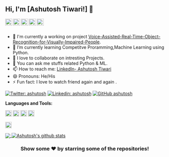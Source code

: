 ## Hi, I'm [Ashutosh Tiwari!] 👋

<!-- <p align="left"> <img src="https://komarev.com/ghpvc/?username=ashutoshtiwari&label=Views&color=blue&style=plastic" alt="ashutoshtiwari" /> </p> -->

<!-- <a href="https://twitter.com/ashutoshtiwari">
  <img align="left" alt="ashutoshtiwari's Twitter" width="22px" src="https://cdn.jsdelivr.net/npm/simple-icons@v3/icons/twitter.svg" />
</a>-->

<a href="https://www.linkedin.com/in/ashutosh-tiwari-4a7555159">
  <img align="left" alt="Ashutosh's Linkdein" width="22px" src="https://cdn.jsdelivr.net/npm/simple-icons@v3/icons/linkedin.svg" />
</a>

<a href="https://github.com/ashutoshtiwari-jnv">
  <img align="left" alt="Ashutosh's Github" width="22px" src="https://cdn.jsdelivr.net/npm/simple-icons@v3/icons/github.svg" />
</a>

 <a href="https://web.telegram.org/#/im?p=u777000_8955250229892882315">
  <img align="left" alt="Ashutosh's Telegram" width="22px" src="https://cdn.jsdelivr.net/npm/simple-icons@v3/icons/telegram.svg" />
</a> 

<a href="https://www.instagram.com/ashutoshtiwari26/">
  <img align="left" alt="Ashutosh's Instagram" width="22px" src="https://cdn.jsdelivr.net/npm/simple-icons@v3/icons/instagram.svg" />
</a>

<!--<a href="https://www.facebook.com/profile.php?id=100006362525816">
  <img align="left" alt="ashutoshtiwari's Facebook" width="22px" src="https://cdn.jsdelivr.net/npm/simple-icons@v3/icons/facebook.svg" />
</a>-->

<a href="https://www.youtube.com/channel/UC1HnmhGWgaIGJG2zqB_HUdA">
  <img align="left" alt="ashutoshtiwari's Youtube" width="22px" src="https://cdn.jsdelivr.net/npm/simple-icons@v3/icons/youtube.svg" />
</a>

<!--<a href="https://dev.to/ashutoshtiwari">
  <img src="https://d2fltix0v2e0sb.cloudfront.net/dev-badge.svg" alt="ashutoshtiwari's DEV Profile" height="30" width="30">
</a>-->

<br/>
<br/>


- 🔭 I'm currently a working on project [Voice-Assisted-Real-Time-Object-Recognition-for-Visually-Impaired-People](https://github.com/Voice-Assisted-Real-Time-Object-Recognition-for-Visually-Impaired-People).
- 🌱 I’m currently learning Competitve Proramming,Machine Learning using Python.
- 👯 I love to collaborate on intresting Projects.
- 💬 You can ask me stuffs related Python & ML.
- 📫 How to reach me: [LinkedIn- Ashutosh Tiwari](https://www.linkedin.com/in/ashutosh-tiwari-4a7555159)
- 😄 Pronouns: He/His
- ⚡ Fun fact: I love to watch friend again and again .

[![Twitter: ashutosh](https://img.shields.io/twitter/follow/ashutosh?style=social)](https://twitter.com/Ashutos78719075) [![Linkedin: ashutosh](https://img.shields.io/badge/-ashutosh-blue?style=flat-square&logo=Linkedin&logoColor=white&link=https://www.linkedin.com/in/ashutosh-tiwari-4a7555159)](https://www.linkedin.com/in/ashutosh-tiwari-4a7555159) [![GitHub ashutosh](https://img.shields.io/github/followers/ashutosh?label=follow&style=social)](https://github.com/ashutoshtiwari-jnv)

<!--[![website](https://img.shields.io/badge/PortfolioWebsite-ashutosh?style=flat-square&logo=google-chrome)](https://github.com/ashutoshtiwari-jnv)-->


**Languages and Tools:**  

<code><img height="20" src="https://upload.wikimedia.org/wikipedia/commons/thumb/1/18/ISO_C%2B%2B_Logo.svg/1200px-ISO_C%2B%2B_Logo.svg.png"></code>
<code><img height="20" src="https://icons8.com/icons/set/html.png"></code>
<code><img height="20" src="https://hackr.io/tutorials/learn-html-5/logo/logo-html-5?ver=1555389548"></code>
<code><img height="20" src="https://img.icons8.com/metro/52/000000/js.png"></code>


<code><img height="20" src="https://img.icons8.com/dusk/64/000000/python.png"></code>
<!--<code><img height="20" src="https://www.google.com/url?sa=i&url=https%3A%2F%2Fen.wikipedia.org%2Fwiki%2FHTML&psig=AOvVaw20nelcPE6GhAKzznZHwh5n&ust=1608489465732000&source=images&cd=vfe&ved=0CAIQjRxqFwoTCOCsjqzY2u0CFQAAAAAdAAAAABAD"></code>
<code><img height="20" src="https://www.shutterstock.com/image-vector/vector-illustration-light-red-shield-letter-229869889"></code>-->


<a href="https://github.com/ashutoshtiwari-jnv">
  <img align="center" src="https://github-readme-stats.vercel.app/api/top-langs/?username=ashutoshtiwari-jnv&theme=dark&hide_langs_below=1" />
</a>
<a href="https://github.com/ashutoshtiwari-jnv">
 <img align="center" src="https://github-readme-stats.vercel.app/api?username=ashutoshtiwari-jnv&show_icons=true&theme=dark&line_height=27" alt="Ashutosh's github stats"/>
</a>


<div align="center">

### Show some ❤️ by starring some of the repositories!

</div>
